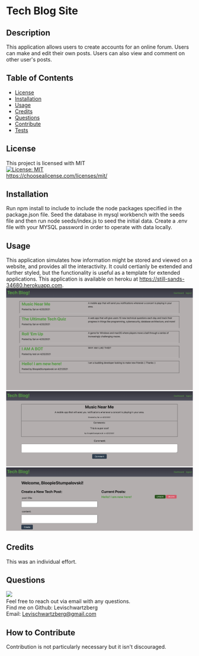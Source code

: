 # Tech Blog Site

## Description
This application allows users to create accounts for an online forum. Users can make and edit their own posts. Users can also view and comment on other user's posts.

## Table of Contents
- [License](#license)
- [Installation](#installation)
- [Usage](#usage)
- [Credits](#credits)
- [Questions](#questions)
- [Contribute](#how-to-contribute)
- [Tests](#tests)
## License
This project is licensed with MIT <br>
[![License: MIT](https://img.shields.io/badge/License-MIT-yellow.svg)](https://opensource.org/licenses/MIT) <br>
https://choosealicense.com/licenses/mit/
## Installation
Run npm install to include to include the node packages specified in the package.json file. Seed the database in mysql workbench with the seeds file and then run node seeds/index.js to seed the initial data. Create a .env file with your MYSQL password in order to operate with data locally.
## Usage
This application simulates how information might be stored and viewed on a website, and provides all the interactivity. It could certianly be extended and further styled, but the functionality is useful as a template for extended applications.
This application is available on heroku at https://still-sands-34680.herokuapp.com.
![Alt text](./images/preview1.jpg?raw=true "Sample home page image")
![Alt text](./images/preview2.jpg?raw=true "Sample post image with comments")
![Alt text](./images/preview3.jpg?raw=true "Sample user dashboard image")
## Credits
This was an individual effort.
## Questions
[<img src="https://img.shields.io/badge/LeviSchwartzberg-Developer-green">](https://shields.io/) <br>
Feel free to reach out via email with any questions. <br>
Find me on Github: Levischwartzberg <br>
Email: Levischwartzberg@gmail.com
## How to Contribute
Contribution is not particularly necessary but it isn't discouraged.
